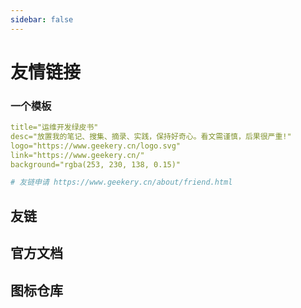 ```yaml
---
sidebar: false
---
```


# 友情链接

### 一个模板

```yaml
title="运维开发绿皮书"
desc="放置我的笔记、搜集、摘录、实践，保持好奇心。看文需谨慎，后果很严重!"
logo="https://www.geekery.cn/logo.svg"
link="https://www.geekery.cn/"
background="rgba(253, 230, 138, 0.15)"

# 友链申请 https://www.geekery.cn/about/friend.html
```

## 友链

<VPCard
  title="〇°"
  desc="〇°的博客"
  logo="https://lingdu.love/vuepress-lingdu-v2/img/logo.png"
  link="https://lingdu.love"
  background="rgba(253, 230, 138, 0.15)"
/>


<VPCard
  title="Bing🐣"
  desc="记录日常开发问题"
  logo="https://liubing.me/logo.png"
  link="https://liubing.me/"
  background="rgba(253, 230, 138, 0.15)"
/>

<VPCard
  title="朱双印个人日志"
  desc="通俗易懂的教程，实战实用的笔记，Linux运维从业者的宝藏。"
  logo="https://www.zsythink.net/wp-content/uploads/2016/12/logotouming.png"
  link="https://www.zsythink.net/"
  background="rgba(253, 230, 138, 0.15)"
/>

<VPCard
  title="浪海导航"
  desc="浪海导航 ~ 收录各种类型的博客"
  logo="https://www.langhai.net/assets/images/favicon.ico"
  link="https://www.langhai.net/"
  background="rgba(253, 230, 138, 0.15)"
/>

<VPCard
  title="云梦博客"
  desc="云梦博客为云梦个人博客，始创于2022年6月，致力于分享科技资源."
  logo="https://www.fnmqs.work/usr/themes/Akina/images/favicon.ico"
  link="https://www.fnmqs.work/"
  background="rgba(253, 230, 138, 0.15)"
/>


<VPCard
  title="DexterCai's 伯克尔"
  desc="明天太远，今天太短"
  logo="https://gravatar.loli.net/avatar/dd1e4ede7694a2c0e7b6e0e29b4f16bf?s=220&r=X&d=mm"
  link="https://blog.dextercai.com/"
  background="rgba(253, 230, 138, 0.15)"
/>


<VPCard
    title="Oragekk's Blog"
    desc="上冬十二 到最后，竟庆幸于夕阳仍留在身上"
    logo="https://oragekk.me/logo.svg"
    link="https://oragekk.me/"
    background="rgba(253, 230, 138, 0.15)"
/>


<VPCard
    title="小刘说"
    desc="砥砺前行"
    logo="https://www.xiaoliutalk.cn/img/favicon.ico"
    link="https://www.xiaoliutalk.cn/"
    background="rgba(253, 230, 138, 0.15)"
/>




## 官方文档

<VPCard
    title="VuePress"
    desc="Vue 驱动的静态网站生成器"
    logo="https://theme-hope-assets.vuejs.press/logo.svg"
    link="https://v2.vuepress.vuejs.org/zh/"
    background="rgb(0, 197, 210, 0.15)"
/>



<VPCard
    title="vuepress-theme-hope"
    desc="一个具有强大功能的 vuepress 主题✨"
    logo="https://theme-hope-assets.vuejs.press/logo.svg"
    link="https://theme-hope.vuejs.press/zh/"
    background="rgb(0, 197, 210, 0.15)"
/>

<VPCard
    title="Markdown 增强"
    desc="为 VuePress2 提供更多 Markdown 增强功能"
    logo="https://theme-hope-assets.vuejs.press/logo.svg"
    link="https://plugin-md-enhance.vuejs.press/zh/"
    background="rgb(0, 197, 210, 0.15)"
/>

<VPCard
    title="vuepress-plugin-comment2"
    desc="评论与阅读量插件"
    logo="https://theme-hope-assets.vuejs.press/logo.svg"
    link="https://plugin-comment2.vuejs.press/zh/"
    background="rgb(0, 197, 210, 0.15)"
/>

<VPCard
    title="vuepress-plugin-components"
    desc="面向 VuePress2 的常用组件"
    logo="https://theme-hope-assets.vuejs.press/logo.svg"
    link="https://plugin-components.vuejs.press/zh/"
    background="rgb(0, 197, 210, 0.15)"
/>


<VPCard
    title="vuepress-theme-hope Font Matter"
    desc=" Font Matter 配置直达"
    logo="https://theme-hope-assets.vuejs.press/logo.svg"
    link="https://theme-hope.vuejs.press/zh/"
    background="rgb(0, 197, 210, 0.15)"
/>




## 图标仓库

<VPCard
    title="fontawesome"
    desc="开源图标库"
    logo="https://fontawesome.com/images/favicon/icon.svg"
    link="https://fontawesome.com/"
    background="rgb(0, 197, 210, 0.15)"
/>


<VPCard
    title="Iconfont"
    desc="开源图标库"
    logo="https://img.alicdn.com/imgextra/i4/O1CN01Z5paLz1O0zuCC7osS_!!6000000001644-55-tps-83-82.svg"
    link="https://www.iconfont.cn/"
    background="rgb(0, 197, 210, 0.15)"
/>


<VPCard
    title="Iconify"
    desc="开源图标库"
    logo="https://icon-sets.iconify.design/assets/logo-basic-light.svg"
    link="https://icon-sets.iconify.design/"
    background="rgb(0, 197, 210, 0.15)"
/>
